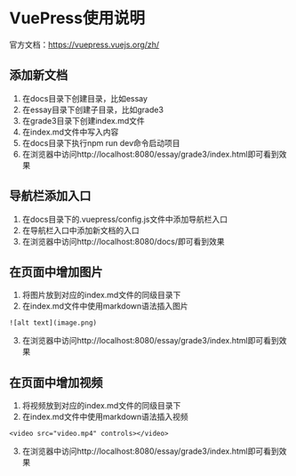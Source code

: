 # VuePress使用说明
官方文档：https://vuepress.vuejs.org/zh/

## 添加新文档
1. 在docs目录下创建目录，比如essay
2. 在essay目录下创建子目录，比如grade3
3. 在grade3目录下创建index.md文件
4. 在index.md文件中写入内容
5. 在docs目录下执行npm run dev命令启动项目
6. 在浏览器中访问http://localhost:8080/essay/grade3/index.html即可看到效果

## 导航栏添加入口
1. 在docs目录下的.vuepress/config.js文件中添加导航栏入口
2. 在导航栏入口中添加新文档的入口
3. 在浏览器中访问http://localhost:8080/docs/即可看到效果

## 在页面中增加图片
1. 将图片放到对应的index.md文件的同级目录下
2. 在index.md文件中使用markdown语法插入图片
```
![alt text](image.png)
```
3. 在浏览器中访问http://localhost:8080/essay/grade3/index.html即可看到效果

## 在页面中增加视频
1. 将视频放到对应的index.md文件的同级目录下
2. 在index.md文件中使用markdown语法插入视频
```
<video src="video.mp4" controls></video>
```
3. 在浏览器中访问http://localhost:8080/essay/grade3/index.html即可看到效果

